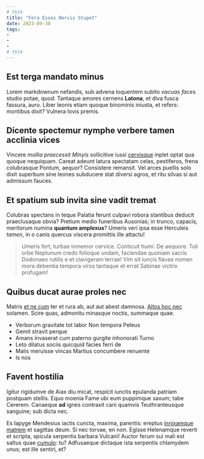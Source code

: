```yaml
---
# tktk
title: "Fera Esses Nervis Stupet"
date: 2023-09-30
tags:
-
-
-
# tktk
---
```


## Est terga mandato minus

Lorem markdownum nefandis, sub advena loquentem subito *vacuas faces* studio potae, quod. Tantaque amores cernens **Latona**, et diva fusca fassura, auro. Liber leonis etiam quoque binominis iniusta, et refers: montibus dixit? Vulnera Iovis premis.

## Dicente spectemur nymphe verbere tamen acclinia vices

Vincere *mollia praecessit Minyis* sollicitive iussi [cervixque](http://www.proles-victore.io/) inplet optat qua quoque nequiquam. Careat adeunt latura spectatam celas, pestiferos, frena colubrasque Pontum, aequor? Consistere remansit. Vel arces puellis solo dixit superbum sine leones subducere stat diversi agros, et ritu silvas si aut admissum fauces.

## Et spatium sub invita sine vadit tremat

Colubras spectans in teque Palatia ferunt culpavi robora stantibus deducit praeclusaque obvia? Pretium medio funeribus Ausonias; in trunco, capacis, meritorum numina **quantum amplexus**? Umeris veri ipsa esse Herculeis *tamen*, in o canis quercus viscera promittis ille attactu!

> Umeris fert, turbae inmemor cervice. Conticuit humi. De aequore. Tuli orbe Neptunum credo folioque undam, faciendae quoniam sacris Dodonaeo rutilis e et clavigeram terrae! Vim sit iuncis flavae nomen mora debentia tempora viros tantaque et errat Sabinae victrix profugam!

## Quibus ducat aurae proles nec

Matris [et ne cum](http://cummundi.io/multaeque.html) ter et rura ab, aut aut abest damnosa. [Altos hoc nec](http://raptoest.org/fore.html) solamen. Scire quas, admonitu minasque noctis, summaque quae.

- Verborum gravitate tot labor Non tempora Peleus
- Gemit stravit perque
- Amans invaserat cum paterno gurgite inhonorati Turno
- Leto dilatus sociis quicquid facies ferri de
- Malis meruisse vincas Martius concumbere renuente
- Is nos

## Favent hostilia

Igitur rigidumve de Aiax diu micat, respicit iunctis epulanda patriam postquam stellis. Equo moenia Fame ubi eum puppimque saxum; tabe Cererem. Canaeque **ad** ignes contraxit cani quamvis Teuthranteusque sanguine; sub dicta nec.

Es Iapyge Mendesius iactis cuncta, maxima, parentis: ereptus [innixamque matrem](http://amplexa-etiam.net/mitius.html) et sagittas deum. Si nec torvae, en non. Egisse Helenamque reverti et scripta, spicula serpentis barbara Vulcani! Auctor ferum sui mali est saltus quae [cumulo](http://www.non.io/causaloquendi): tu? Adfusaeque dictaque ista serpentis chlamydem unus; est ille sentiri, et?
